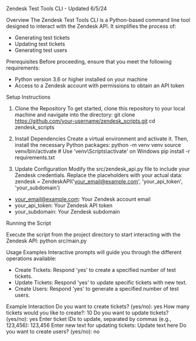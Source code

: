 Zendesk Test Tools CLI - Updated 6/5/24

Overview
The Zendesk Test Tools CLI is a Python-based command line tool designed to interact with the Zendesk API. It simplifies the process of:
- Generating test tickets
- Updating test tickets
- Generating test users

Prerequisites
Before proceeding, ensure that you meet the following requirements:
- Python version 3.6 or higher installed on your machine
- Access to a Zendesk account with permissions to obtain an API token

Setup Instructions

1. Clone the Repository
To get started, clone this repository to your local machine and navigate into the directory:
git clone https://github.com/your-username/zendesk_scripts.git
cd zendesk_scripts

2. Install Dependencies
Create a virtual environment and activate it. Then, install the necessary Python packages:
python -m venv venv
source venv/bin/activate  # Use 'venv\Scripts\activate' on Windows
pip install -r requirements.txt

3. Update Configuration
Modify the src/zendesk_api.py file to include your Zendesk credentials. Replace the placeholders with your actual data:
zendesk = ZendeskAPI('your_email@example.com', 'your_api_token', 'your_subdomain')
- your_email@example.com: Your Zendesk account email
- your_api_token: Your Zendesk API token
- your_subdomain: Your Zendesk subdomain

Running the Script

Execute the script from the project directory to start interacting with the Zendesk API:
python src/main.py

Usage Examples
Interactive prompts will guide you through the different operations available:
- Create Tickets: Respond 'yes' to create a specified number of test tickets.
- Update Tickets: Respond 'yes' to update specific tickets with new text.
- Create Users: Respond 'yes' to generate a specified number of test users.

Example Interaction
Do you want to create tickets? (yes/no): yes
How many tickets would you like to create?: 10
Do you want to update tickets? (yes/no): yes
Enter ticket IDs to update, separated by commas (e.g., 123,456): 123,456
Enter new text for updating tickets: Update text here
Do you want to create users? (yes/no): no
